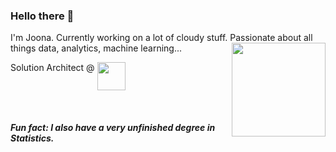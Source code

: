 ### Hello there 👋

<p>
  I'm Joona. Currently working on a lot of cloudy stuff. Passionate about all things data, analytics, machine learning...
  <img src="https://media.giphy.com/media/8quAVPh0Px2RZWqlvd/giphy.gif" width="150" align="right"/>
</p>

<p>
  Solution Architect @
  <img src="https://upload.wikimedia.org/wikipedia/commons/thumb/9/93/Amazon_Web_Services_Logo.svg/512px-Amazon_Web_Services_Logo.svg.png" width="45" align="top" />
</p>

<br/>

##### Fun fact: I also have a very unfinished degree in Statistics.
